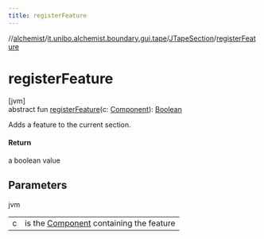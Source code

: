 ```yaml
---
title: registerFeature
---
```

//[alchemist](../../../index.html)/[it.unibo.alchemist.boundary.gui.tape](../index.html)/[JTapeSection](index.html)/[registerFeature](register-feature.html)



# registerFeature



[jvm]\
abstract fun [registerFeature](register-feature.html)(c: [Component](https://docs.oracle.com/javase/8/docs/api/java/awt/Component.html)): [Boolean](https://kotlinlang.org/api/latest/jvm/stdlib/kotlin/-boolean/index.html)



Adds a feature to the current section.



#### Return



a boolean value



## Parameters


jvm

| | |
|---|---|
| c | is the [Component](https://docs.oracle.com/javase/8/docs/api/java/awt/Component.html) containing the feature |




